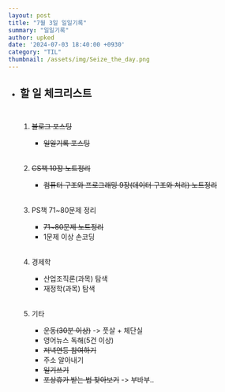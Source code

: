```yaml
---
layout: post
title: "7월 3일 일일기록"
summary: "일일기록"
author: upked
date: '2024-07-03 18:40:00 +0930'
category: "TIL"
thumbnail: /assets/img/Seize_the_day.png
---
```


- ## 할 일 체크리스트<br/><br/>



    1. ~~블로그 포스팅~~
        - ~~일일기록 포스팅~~<br/><br/>


    2. ~~CS책 10장 노트정리~~
        - ~~컴퓨터 구조와 프로그래밍 9장(데이터 구조와 처리) 노트정리~~<br/><br/>


    3. PS책 71~80문제 정리
        - ~~71~80문제 노트정리~~
        - 1문제 이상 손코딩<br/><br/>


    4. 경제학
        - 산업조직론(과목) 탐색
        - 재정학(과목) 탐색<br/><br/>


    5. 기타
        - ~~운동(30분 이상)~~ -> 풋살 + 체단실
        - 영어뉴스 독해(5건 이상)
        - ~~저녁연등 참여하기~~
        - 주소 알아내기
        - ~~일기쓰기~~
        - ~~포상휴가 받는 법 찾아보기~~ -> 부바부..


